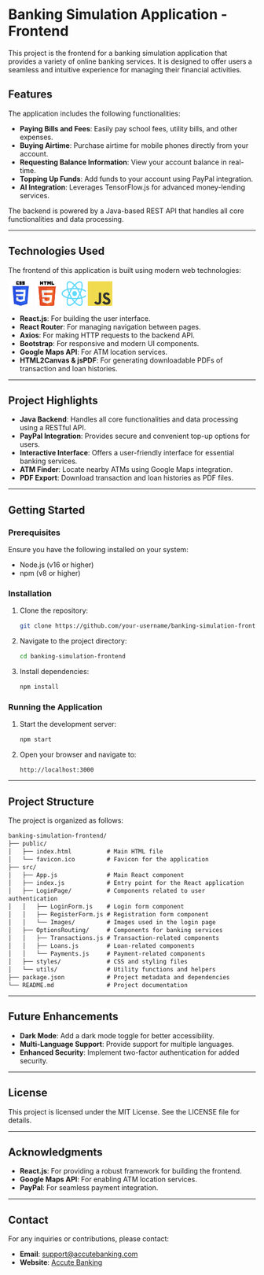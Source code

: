 # Banking Simulation Application - Frontend

This project is the frontend for a banking simulation application that provides a variety of online banking services. It is designed to offer users a seamless and intuitive experience for managing their financial activities.

## Features

The application includes the following functionalities:

- **Paying Bills and Fees**: Easily pay school fees, utility bills, and other expenses.
- **Buying Airtime**: Purchase airtime for mobile phones directly from your account.
- **Requesting Balance Information**: View your account balance in real-time.
- **Topping Up Funds**: Add funds to your account using PayPal integration.
- **AI Integration**: Leverages TensorFlow.js for advanced money-lending services.

The backend is powered by a Java-based REST API that handles all core functionalities and data processing.

---

## Technologies Used

The frontend of this application is built using modern web technologies:

<div>
  <img src="./src/LoginPage/Images/Css-logo.jpeg" alt="CSS Logo" width="50" height="50" />
  <img src="./src/LoginPage/Images/html-logo.png" alt="HTML Logo" width="50" height="50" />
  <img src="./src/LoginPage/Images/Untitled.png" alt="Java Logo" width="50" height="50" />
  <img src="./src/LoginPage/Images/Java-script-Logo.png" alt="JavaScript Logo" width="50" height="50" />
</div>

- **React.js**: For building the user interface.
- **React Router**: For managing navigation between pages.
- **Axios**: For making HTTP requests to the backend API.
- **Bootstrap**: For responsive and modern UI components.
- **Google Maps API**: For ATM location services.
- **HTML2Canvas & jsPDF**: For generating downloadable PDFs of transaction and loan histories.

---

## Project Highlights

- **Java Backend**: Handles all core functionalities and data processing using a RESTful API.
- **PayPal Integration**: Provides secure and convenient top-up options for users.
- **Interactive Interface**: Offers a user-friendly interface for essential banking services.
- **ATM Finder**: Locate nearby ATMs using Google Maps integration.
- **PDF Export**: Download transaction and loan histories as PDF files.

---

## Getting Started

### Prerequisites

Ensure you have the following installed on your system:
- Node.js (v16 or higher)
- npm (v8 or higher)

### Installation

1. Clone the repository:
   ```bash
   git clone https://github.com/your-username/banking-simulation-frontend.git
   ```
2. Navigate to the project directory:
   ```bash
   cd banking-simulation-frontend
   ```
3. Install dependencies:
   ```bash
   npm install
   ```

### Running the Application

1. Start the development server:
   ```bash
   npm start
   ```
2. Open your browser and navigate to:
   ```
   http://localhost:3000
   ```

---

## Project Structure

The project is organized as follows:

```
banking-simulation-frontend/
├── public/
│   ├── index.html          # Main HTML file
│   └── favicon.ico         # Favicon for the application
├── src/
│   ├── App.js              # Main React component
│   ├── index.js            # Entry point for the React application
│   ├── LoginPage/          # Components related to user authentication
│   │   ├── LoginForm.js    # Login form component
│   │   ├── RegisterForm.js # Registration form component
│   │   └── Images/         # Images used in the login page
│   ├── OptionsRouting/     # Components for banking services
│   │   ├── Transactions.js # Transaction-related components
│   │   ├── Loans.js        # Loan-related components
│   │   └── Payments.js     # Payment-related components
│   ├── styles/             # CSS and styling files
│   └── utils/              # Utility functions and helpers
├── package.json            # Project metadata and dependencies
└── README.md               # Project documentation
```

---

## Future Enhancements

- **Dark Mode**: Add a dark mode toggle for better accessibility.
- **Multi-Language Support**: Provide support for multiple languages.
- **Enhanced Security**: Implement two-factor authentication for added security.

---

## License

This project is licensed under the MIT License. See the LICENSE file for details.

---

## Acknowledgments

- **React.js**: For providing a robust framework for building the frontend.
- **Google Maps API**: For enabling ATM location services.
- **PayPal**: For seamless payment integration.

---

## Contact

For any inquiries or contributions, please contact:
- **Email**: support@accutebanking.com
- **Website**: [Accute Banking](https://www.accutebanking.com)
